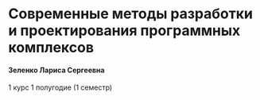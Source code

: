 # Современные методы разработки и проектирования программных комплексов

#### Зеленко Лариса Сергеевна

1 курс 1 полугодие (1 семестр)
